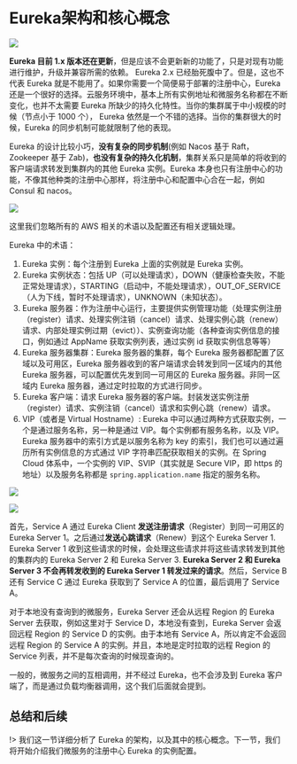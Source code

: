 # Eureka架构和核心概念

![](https://cdn.jsdelivr.net/gh/EverettSy/ImageBed@master/uPic/7SZePJ.png)

**Eureka 目前 1.x 版本还在更新**，但是应该不会更新新的功能了，只是对现有功能进行维护，升级并兼容所需的依赖。 Eureka 2.x 已经胎死腹中了。但是，这也不代表 Eureka 就是不能用了。如果你需要一个简便易于部署的注册中心，Eureka 还是一个很好的选择。云服务环境中，基本上所有实例地址和微服务名称都在不断变化，也并不太需要 Eureka 所缺少的持久化特性。当你的集群属于中小规模的时候（节点小于 1000 个）， Eureka 依然是一个不错的选择。当你的集群很大的时候，Eureka 的同步机制可能就限制了他的表现。

Eureka 的设计比较小巧，**没有复杂的同步机制**(例如 Nacos 基于 Raft，Zookeeper 基于 Zab)，**也没有复杂的持久化机制**，集群关系只是简单的将收到的客户端请求转发到集群内的其他 Eureka 实例。Eureka 本身也只有注册中心的功能，不像其他种类的注册中心那样，将注册中心和配置中心合在一起，例如 Consul 和 nacos。

![](https://cdn.jsdelivr.net/gh/EverettSy/ImageBed@master/uPic/qMG7Wc.png)

这里我们忽略所有的 AWS 相关的术语以及配置还有相关逻辑处理。

Eureka 中的术语：

1. Eureka 实例：每个注册到 Eureka 上面的实例就是 Eureka 实例。
2. Eureka 实例状态：包括 UP（可以处理请求），DOWN（健康检查失败，不能正常处理请求），STARTING（启动中，不能处理请求），OUT_OF_SERVICE（人为下线，暂时不处理请求），UNKNOWN（未知状态）。
3. Eureka 服务器：作为注册中心运行，主要提供实例管理功能（处理实例注册（register）请求、处理实例注销（cancel）请求、处理实例心跳（renew）请求、内部处理实例过期（evict））、实例查询功能（各种查询实例信息的接口，例如通过 AppName 获取实例列表，通过实例 id 获取实例信息等等）
4. Eureka 服务器集群：Eureka 服务器的集群，每个 Eureka 服务器都配置了区域以及可用区，Eureka 服务器收到的客户端请求会转发到同一区域内的其他 Eureka 服务器，可以配置优先发到同一可用区的 Eureka 服务器。非同一区域内 Eureka 服务器，通过定时拉取的方式进行同步。
5. Eureka 客户端：请求 Eureka 服务器的客户端。封装发送实例注册（register）请求、实例注销（cancel）请求和实例心跳（renew）请求。
6. VIP（或者是 Virtual Hostname）: Eureka 中可以通过两种方式获取实例，一个是通过服务名称，另一种是通过 VIP。每个实例都有服务名称，以及 VIP。Eureka 服务器中的索引方式是以服务名称为 key 的索引，我们也可以通过遍历所有实例信息的方式通过 VIP 字符串匹配获取相关的实例。在 Spring Cloud 体系中，一个实例的 VIP、SVIP（其实就是 Secure VIP，即 https 的地址）以及服务名称都是 `spring.application.name` 指定的服务名称。

![](https://cdn.jsdelivr.net/gh/EverettSy/ImageBed@master/uPic/Tm6P06.png)

![](https://cdn.jsdelivr.net/gh/EverettSy/ImageBed@master/uPic/4FISpO.png)

首先，Service A 通过 Eureka Client **发送注册请求**（Register）到同一可用区的 Eureka Server 1。之后通过**发送心跳请求**（Renew）到这个 Eureka Server 1. Eureka Server 1 收到这些请求的时候，会处理这些请求并将这些请求转发到其他的集群内的 Eureka Server 2 和 Eureka Server 3. **Eureka Server 2 和 Eureka Server 3 不会再转发收到的 Eureka Server 1 转发过来的请求**。然后，Service B 还有 Service C 通过 Eureka 获取到了 Service A 的位置，最后调用了 Service A。

对于本地没有查询到的微服务，Eureka Server 还会从远程 Region 的 Eureka Server 去获取，例如这里对于 Service D，本地没有查到，Eureka Server 会返回远程 Region 的 Service D 的实例。由于本地有 Service A，所以肯定不会返回远程 Region 的 Service A 的实例。并且，本地是定时拉取的远程 Region 的 Service 列表，并不是每次查询的时候现查询的。

一般的，微服务之间的互相调用，并不经过 Eureka，也不会涉及到 Eureka 客户端了，而是通过负载均衡器调用，这个我们后面就会提到。

## 总结和后续

!> 我们这一节详细分析了 Eureka 的架构，以及其中的核心概念。下一节，我们将开始介绍我们微服务的注册中心 Eureka 的实例配置。

